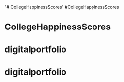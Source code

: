 "# CollegeHappinessScores" 
#CollegeHappinessScores
# CollegeHappinessScores
# digitalportfolio
# digitalportfolio
